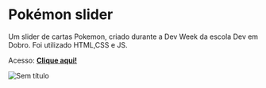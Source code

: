 # Pokémon slider
Um slider de cartas Pokemon, criado durante a Dev Week da escola Dev em Dobro. Foi utilizado HTML,CSS e JS.

Acesso: <a href="https://matheeusgomes.github.io/pokemon-slider/"><strong>Clique aqui!</strong></a>

![Sem título](https://user-images.githubusercontent.com/10269675/196185157-65c75721-2934-4563-b6a6-8297687f867e.png)
